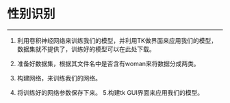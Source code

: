 # 性别识别
---
1. 利用卷积神经网络来训练我们的模型，并利用TK做界面来应用我们的模型，数据集就不提供了，训练好的模型可以在此处下载。

2. 准备好数据集，根据其文件名中是否含有woman来将数据分成两类。
3. 构建网络，来训练我们的网络。
4. 将训练好的网络参数保存下来。
5.构建tk GUI界面来应用我们的模型。
